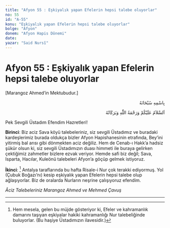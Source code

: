 ```yaml
---
title: "Afyon 55 : Eşkiyalık yapan Efelerin hepsi talebe oluyorlar"
no: 55
id: "A-55"
konu: "Eşkiyalık yapan Efelerin hepsi talebe oluyorlar"
bolge: "Afyon"
donem: "Afyon Hapis Dönemi"
date: 
yazar: "Said Nursî"
---
```


# Afyon 55 : Eşkiyalık yapan Efelerin hepsi talebe oluyorlar

<p class="takdim">[Marangoz Ahmed’in Mektubudur.]</p>

<p class="arabic" dir="rtl" title="Meal: “Her türlü noksan sıfatlardan yüce olan Allah’ın adıyla.”">بِاسْمِهِ سُبْحَانَهُ</p>

<p class="arabic" dir="rtl" title="Meal: “Allah’ın selâmı, rahmeti ve bereketleri, üzerinize olsun.”">اَلسَّلاَمُ عَلَيْكُمْ وَرَحْمَةُ اللّٰهِ وَبَرَكَاتُهُ</p>

Pek Sevgili Üstadım Efendim Hazretleri!

**Birinci**: Biz aciz Sava köyü talebeleriniz, siz sevgili Üstadımız ve buradaki kardeşlerimiz burada oldukça bizler Afyon Hapishanesinin etrafında, Bey’ini yitirmiş bal arısı gibi dönmekten aciz değiliz. Hem de Cenab-ı Hakk’a hadsiz şükür olsun ki, siz sevgili Üstadımızın duası himmeti ile buraya gelirken çektiğimiz zahmetler bizlere ezvak veriyor. Hemde safi biz değil; Sava, Isparta, Hacılar, Kuleönü talebeleri Afyon’a göçüp gelmek istiyoruz.

**İkinci**: [^1] Antalya taraflarında bu hafta Risale-i Nur çok terakki ediyormuş. Yol (Çubuk Boğazı’nı) kesip eşkiyalık yapan Efelerin hepsi talebe olup ağlaşıyorlar. Biz de oralarda Nurların neşrine çalışıyoruz efendim.

*Âciz Talebeleriniz*
*Marangoz Ahmed ve Mehmed Çavuş*

***
[^1]: Hem mesela, gelen bu müjde gösteriyor ki, Efeler ve kahramanlık damarını taşıyan eşkiyalar hakiki kahramanlığı Nur talebeliğinde buluyorlar. (Bu haşiye Üstadımızın ilavesidir.)
